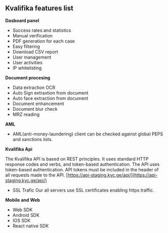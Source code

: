 
## Kvalifika features list

**Dasboard panel**
- Success rates and statistics
- Manual verification
- PDF generation for each case
- Easy filtering
- Download CSV report
- User management
- User activities
- IP whitelisting  

**Document procesing**
- Data extraction OCR 
- Auto Sign extraxtion from document
- Auto face extraction from document
- Document enhancement
- Document blur check
- MRZ reading

**AML**
- AML(anti-money-laundering) client can be checked against global PEPS and sanctions lists.

**Kvalifika Api**

The Kvalifika API is based on REST principles. It uses standard HTTP response codes and verbs, and token-based authentication.
The API uses token-based authentication. API tokens must be included in the header of all requests made to the API.
[https://api-staging.kyc.ge/api/](https://api-staging.kyc.ge/api/)

- SSL Trafic
Our all servers use SSL certificates enabling https traffic.

**Mobile and Web**

- Web SDK
- Android SDK
- IOS SDK
- React native SDK
